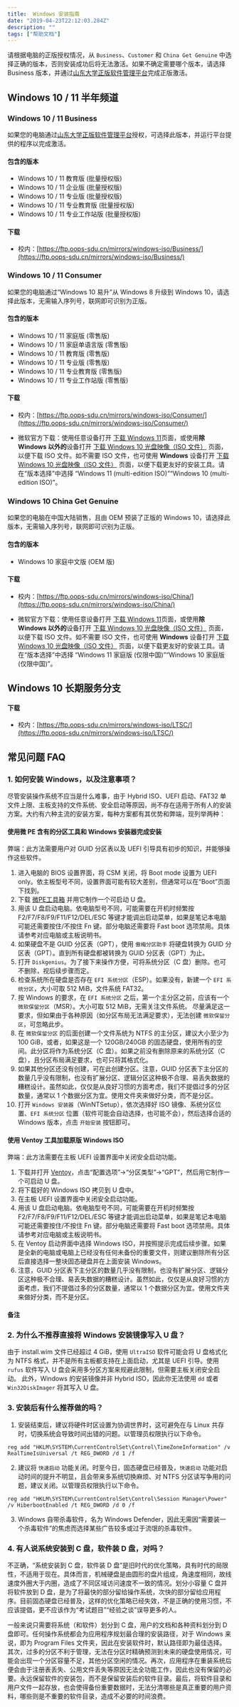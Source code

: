 ```yaml
---
title:  Windows 安装指南
date: "2019-04-23T22:12:03.284Z"
description: ""
tags: ["帮助文档"]
---
```

请根据电脑的正版授权情况，从 `Business`、`Customer` 和 `China Get Genuine` 中选择正确的版本，否则安装成功后将无法激活。如果不确定需要哪个版本，请选择 Business 版本，并通过[山东大学正版软件管理平台](http://softms.sdu.edu.cn)完成正版激活。

## Windows 10 / 11 半年频道

### Windows 10 / 11 Business

如果您的电脑通过[山东大学正版软件管理平台](http://softms.sdu.edu.cn)授权，可选择此版本，并运行平台提供的程序以完成激活。

#### 包含的版本
- Windows 10 / 11 教育版 (批量授权版)
- Windows 10 / 11 企业版 (批量授权版)
- Windows 10 / 11 专业版 (批量授权版)
- Windows 10 / 11 专业教育版 (批量授权版)
- Windows 10 / 11 专业工作站版 (批量授权版)

#### 下载
- 校内：[https://ftp.oops-sdu.cn/mirrors/windows-iso/Business/](https://ftp.oops-sdu.cn/mirrors/windows-iso/Business/)


### Windows 10 / 11 Consumer

如果您的电脑通过“Windows 10 易升”从 Windows 8 升级到 Windows 10，请选择此版本，无需输入序列号，联网即可识别为正版。

#### 包含的版本
- Windows 10 / 11 家庭版 (零售版)
- Windows 10 / 11 家庭单语言版 (零售版)
- Windows 10 / 11 教育版 (零售版)
- Windows 10 / 11 专业版 (零售版)
- Windows 10 / 11 专业教育版 (零售版)
- Windows 10 / 11 专业工作站版 (零售版)

#### 下载
- 校内：[https://ftp.oops-sdu.cn/mirrors/windows-iso/Consumer/](https://ftp.oops-sdu.cn/mirrors/windows-iso/Consumer/)

- 微软官方下载：使用任意设备打开 [下载 Windows 11](https://www.microsoft.com/zh-cn/software-download/windows11/)页面，或使用**除 Windows 以外的**设备打开 [下载 Windows 10 光盘映像（ISO 文件）](https://www.microsoft.com/zh-cn/software-download/windows10ISO/) 页面，以便下载 ISO 文件。如不需要 ISO 文件，也可使用 **Windows** 设备打开 [下载 Windows 10 光盘映像（ISO 文件）](https://www.microsoft.com/zh-cn/software-download/windows10ISO/) 页面，以便下载更友好的安装工具。请在“版本选择”中选择 “Windows 11 (multi-edition ISO)”“Windows 10 (multi-edition ISO)”。

### Windows 10 China Get Genuine

如果您的电脑在中国大陆销售，且由 OEM 预装了正版的 Windows 10，请选择此版本，无需输入序列号，联网即可识别为正版。

#### 包含的版本
- Windows 10 家庭中文版 (OEM 版)

#### 下载
- 校内：[https://ftp.oops-sdu.cn/mirrors/windows-iso/China/](https://ftp.oops-sdu.cn/mirrors/windows-iso/China/)

- 微软官方下载：使用任意设备打开 [下载 Windows 11](https://www.microsoft.com/zh-cn/software-download/windows11/)页面，或使用**除 Windows 以外的**设备打开 [下载 Windows 10 光盘映像（ISO 文件）](https://www.microsoft.com/zh-cn/software-download/windows10ISO/) 页面，以便下载 ISO 文件。如不需要 ISO 文件，也可使用 **Windows** 设备打开 [下载 Windows 10 光盘映像（ISO 文件）](https://www.microsoft.com/zh-cn/software-download/windows10ISO/) 页面，以便下载更友好的安装工具。请在“版本选择”中选择 “Windows 11 家庭版 (仅限中国)”“Windows 10 家庭版 (仅限中国)”。


## Windows 10 长期服务分支

#### 下载
- 校内：[https://ftp.oops-sdu.cn/mirrors/windows-iso/LTSC/](https://ftp.oops-sdu.cn/mirrors/windows-iso/LTSC/)

## 常见问题 FAQ
### <a name="faq-how-to-install"></a>1. 如何安装 Windows，以及注意事项？
尽管安装操作系统不应当是什么难事，由于 Hybrid ISO、UEFI 启动、FAT32 单文件上限、主板支持的文件系统、安全启动等原因，尚不存在适用于所有人的安装方案。大约有六种主流的安装方案，每种方案都有其优势和弊端，现列举两种：

#### 使用微 PE 含有的分区工具和 Windows 安装器完成安装
弊端：此方法需要用户对 GUID 分区表以及 UEFI 引导具有初步的知识，并能够操作这些软件。

1. 进入电脑的 BIOS 设置界面，将 CSM 关闭，将 Boot mode 设置为 UEFI only。依主板型号不同，设置界面可能有较大差别，但通常可以在“Boot”页面下找到。
2. 下载 [微PE工具箱](https://mirrors.sdu.edu.cn/software/Windows/WePE/) 并用它制作一个可启动 U 盘。
3. 用该 U 盘启动电脑。依电脑型号不同，可能需要在开机时频繁按 F2/F7/F8/F9/F11/F12/DEL/ESC 等键才能调出启动菜单，如果是笔记本电脑可能还需要按住/不按住 Fn 键。部分电脑还需要将 Fast boot 选项禁用。具体请参考对应电脑或主板说明书。
4. 如果硬盘不是 GUID 分区表（GPT），使用 `傲梅分区助手` 将硬盘转换为 GUID 分区表（GPT）。直到所有硬盘都被转换为 GUID 分区表（GPT）为止。
5. 打开 `Diskgenius`。为了接下来操作方便，可将系统分区（C 盘）删除。也可不删除，视后续步骤而定。
6. 检查系统所在硬盘是否存在 `EFI 系统分区`（ESP）。如果没有，新建一个 `EFI 系统分区`，大小可取 512 MiB，文件系统 FAT32。
7. 按 Windows 的要求，在 `EFI 系统分区` 之后，第一个主分区之前，应该有一个 `微软保留分区`（MSR）。大小可取 512 MiB，无需关注文件系统。
    尽量满足这一要求，但如果由于各种原因（如分区布局无法满足要求），无法创建 `微软保留分区`，可忽略此步。
8. 在 `微软保留分区` 的后面创建一个文件系统为 NTFS 的主分区，建议大小至少为 100 GiB，或者，如果这是一个 120GB/240GB 的固态硬盘，使用所有的空间。此分区将作为系统分区（C 盘）。如果之前没有删除原来的系统分区（C 盘），且分区布局满足要求，也可只将其格式化。
9. 如果其他分区还没有创建，可在此创建分区。注意，GUID 分区表下主分区的数量几乎没有限制，也没有扩展分区、逻辑分区这种极不合理、易丢失数据的糟糕设计。虽然如此，仅仅是从良好习惯的方面考虑，我们不提倡过多的分区数量，通常以 1 个数据分区为宜。使用文件夹来做好分类，而不是分区。
10. 打开 `Windows 安装器`（WinNTSetup），依次选择好 ISO 镜像、系统分区位置、`EFI 系统分区` 位置（软件可能会自动选择，也可能不会），然后选择合适的 Windows 版本，点击 `开始安装` 按钮即可。


#### 使用 Ventoy 工具加载原版 Windows ISO
弊端：此方法需要在主板 UEFI 设置界面中关闭安全启动功能。

1. 下载并打开 [Ventoy](https://mirrors.sdu.edu.cn/github-release/ventoy_Ventoy/)，点击“配置选项”→“分区类型”→“GPT”，然后用它制作一个可启动 U 盘。
2. 将下载好的 Windows ISO 拷贝到 U 盘中。
3. 在主板 UEFI 设置界面中关闭安全启动功能。
4. 用该 U 盘启动电脑。依电脑型号不同，可能需要在开机时频繁按 F2/F7/F8/F9/F11/F12/DEL/ESC 等键才能调出启动菜单，如果是笔记本电脑可能还需要按住/不按住 Fn 键。部分电脑还需要将 Fast boot 选项禁用。具体请参考对应电脑或主板说明书。
5. 在 Ventoy 启动界面中选择 Windows ISO，并按照提示完成后续步骤。如果是全新的电脑或电脑上已经没有任何未备份的重要文件，则建议删除所有分区后直接选择一整块固态硬盘并在上面安装 Windows。
6. 注意，GUID 分区表下主分区的数量几乎没有限制，也没有扩展分区、逻辑分区这种极不合理、易丢失数据的糟糕设计。虽然如此，仅仅是从良好习惯的方面考虑，我们不提倡过多的分区数量，通常以 1 个数据分区为宜。使用文件夹来做好分类，而不是分区。

#### 备注

### 2. 为什么不推荐直接将 Windows 安装镜像写入 U 盘？
由于 install.wim 文件已经超过 4 GiB，使用 `UltraISO` 软件可能会将 U 盘格式化为 NTFS 格式，并不是所有主板都支持在上面启动，尤其是 UEFI 引导。使用 `rufus` 软件写入 U 盘会采用多分区方案来规避此限制，但需要主板关闭安全启动。
此外，Windows 的安装镜像并非 Hybrid ISO，因此你无法使用 `dd` 或者 `Win32DiskImager` 将其写入 U 盘。

### 3. 安装后有什么推荐做的吗？
1. 安装结束后，建议将硬件时区设置为协调世界时，这可避免在与 Linux 共存时，切换系统会导致时间出错的问题。以管理员权限执行以下命令。
```shell
reg add "HKLM\SYSTEM\CurrentControlSet\Control\TimeZoneInformation" /v RealTimeIsUniversal /t REG_DWORD /d 1 /f
```
2. 建议将 `快速启动` 功能关闭。时至今日，固态硬盘已经普及，`快速启动` 功能对启动时间的提升不明显，且会带来多系统切换麻烦、对 NTFS 分区读写争用的问题，建议关闭。以管理员权限执行以下命令。
```shell
reg add "HKLM\SYSTEM\CurrentControlSet\Control\Session Manager\Power" /v HiberbootEnabled /t REG_DWORD /d 0 /f
```
3. Windows 自带杀毒软件，名为 Windows Defender，因此无需因“需要装一个杀毒软件”的焦虑而选择某些广告较多或过于流氓的杀毒软件。

### 4. 有人说系统安装到 C 盘，软件装 D 盘，对吗？
不正确，“系统安装到 C 盘，软件装 D 盘”是旧时代的优化策略，具有时代的局限性，不适用于现在。具体而言，机械硬盘是由圆形的盘片组成，角速度相同，故线速度外圈大于内圈，造成了不同区域访问速度不一致的情况。划分小容量 C 盘并将软件放到 D 盘，是为了将最快的部分留给操作系统，次快的部分留给应用程序。目前固态硬盘已经普及，这样的优化策略已经失效，不是正确的使用习惯，不应该提倡，更不应该作为“考试题目”“经验之谈”误导更多的人。

一般来说只需要将系统（和软件）划分到 C 盘，用户的文档和各种资料划分到 D 盘即可。任何操作系统都会为应用程序规划最合理的安装路径，对于 Windows 来说，即为 Program Files 文件夹，因此在安装软件时，默认路径即为最佳选择。其次，过多的分区不利于管理，无法在分区时精确预测到未来的硬盘使用情况，可能会出现一个分区容量不足，其他分区空闲的情况。再次，应用程序在重装系统后便会由于注册表丢失、公用文件丢失等原因无法全功能工作，因此也没有保留的必要。永远保留软件的安装包，而不是保留安装后的软件目录。最后，将软件目录和用户文件一起存放，也会使得备份重要数据时，无法分清哪些是真正重要的用户资料，哪些则是不重要的软件目录，造成不必要的时间浪费。